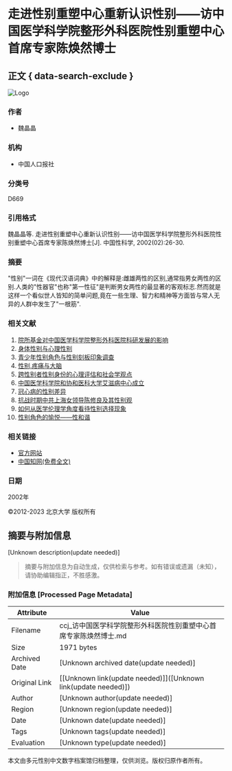# 走进性别重塑中心重新认识性别——访中国医学科学院整形外科医院性别重塑中心首席专家陈焕然博士

## 正文 { data-search-exclude }


![Logo](https://web/images/logo.png)

### 作者
- 魏晶晶

### 机构
- 中国人口报社

### 分类号
D669

### 引用格式
魏晶晶等. 走进性别重塑中心重新认识性别——访中国医学科学院整形外科医院性别重塑中心首席专家陈焕然博士\[J\]. 中国性科学, 2002(02):26-30.

### 摘要
"性别"一词在《现代汉语词典》中的解释是:雌雄两性的区别,通常指男女两性的区别.人类的"性器官"也称"第一性征"是判断男女两性的最显著的客观标志.然而就是这样一个看似世人皆知的简单问题,竟在一些生理、智力和精神等方面皆与常人无异的人群中发生了"一根筋".

### 相关文献
1. [院所基金对中国医学科学院整形外科医院科研发展的影响](Article/info?aid=141252751)
2. [身体性别与心理性别](Article/info?aid=310337813)
3. [青少年性别角色与性别刻板印象调查](Article/info?aid=312749905)
4. [性别,疼痛与大脑](Article/info?aid=309584076)
5. [跨性别者性别身份的心理评估和社会学观点](Article/info?aid=261326282)
6. [中国医学科学院和协和医科大学艾滋病中心成立](Article/info?aid=289459763)
7. [冠心病的性别差异](Article/info?aid=287691558)
8. [抗战时期中共上海女领导陈修良及其性别观](Article/info?aid=331113745)
9. [如何从医学伦理学角度看待性别选择现象](Article/info?aid=289465388)
10. [性别角色的愉悦——性和谐](Article/info?aid=310346065)

### 相关链接
- [官方网站](http://www.zgxkxzzs.com)
- [中国知网(免费全文)](http://kns.cnki.net/KCMS/detail/detail.aspx?filename=XKXZ200202010&DBName=cjfqtotal&dbcode=cjfq)

### 日期
2002年

©2012-2023 北京大学 版权所有
<!-- tcd_original_link http://ccj.pku.edu.cn/article/info?aid=310340937 -->


## 摘要与附加信息

<!-- tcd_abstract -->
[Unknown description(update needed)]
<!-- tcd_abstract_end -->

> 摘要与附加信息为自动生成，仅供检索与参考。如有错误或遗漏（未知），请协助编辑指正，不胜感激。

### 附加信息 [Processed Page Metadata]

| Attribute       | Value                                  |
|-----------------|----------------------------------------|
| Filename        | ccj_访中国医学科学院整形外科医院性别重塑中心首席专家陈焕然博士.md                             |
| Size            | 1971 bytes                           |
| Archived Date   | [Unknown archived date(update needed)]                             |
| Original Link   | [[Unknown link(update needed)]]([Unknown link(update needed)])                       |
| Author          | [Unknown author(update needed)]                               |
| Region          | [Unknown region(update needed)]                               |
| Date            | [Unknown date(update needed)]                                 |
| Tags            | [Unknown tags(update needed)]                                 |
| Evaluation            | [Unknown type(update needed)]                                 |
<!-- tcd_table_end -->

本文由多元性别中文数字档案馆归档整理，仅供浏览。版权归原作者所有。
